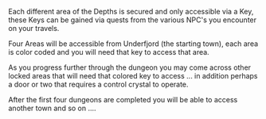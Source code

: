 Each different area of the Depths is secured and only accessible via a Key, these Keys can be gained via quests from the various NPC's you encounter on your travels.

Four Areas will be accessible from Underfjord (the starting town), each area is color coded and you will need that key to access that area.

As you progress further through the dungeon you may come across other locked areas that will need that colored key to access ... in addition perhaps a door or two that requires a control crystal to operate.

After the first four dungeons are completed you will be able to access another town and so on ....